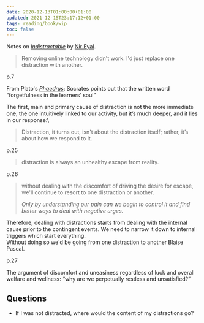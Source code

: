 ```yaml
---
date: 2020-12-13T01:00:00+01:00
updated: 2021-12-15T23:17:12+01:00
tags: reading/book/wip
toc: false
---
```

Notes on <cite><a href='https://www.nirandfar.com/indistractable'>Indistractable</a></cite> by [Nir Eyal](https://www.nirandfar.com/about-nir-eyal "About page on Nir Eyal official website").

> Removing online technology didn't work. I'd just replace one distraction with another.

p.7

From Plato's <cite><a href='https://classics.mit.edu/Plato/phaedrus.html'>Phaedrus</a></cite>: Socrates points out that the written word <q cite="Socrates">forgetfulness in the learners’ soul</q>

The first, main and primary cause of distraction is not the more immediate one, the one intuitively linked to our activity, but it’s much deeper, and it lies in our response:\
> Distraction, it turns out, isn't about the distraction itself; rather, it’s about how we respond to it.

p.25

> distraction is always an unhealthy escape from reality.

p.26

> without dealing with the discomfort of driving the desire for escape, we'll continue to resort to one distraction or another.
>
> *Only by understanding our pain can we begin to control it and find better ways to deal with negative urges.*

Therefore, dealing with distractions starts from dealing with the internal cause prior to the contingent events. We need to narrow it down to internal triggers which start everything.  
Without doing so we'd be going from one distraction to another Blaise Pascal.

p.27

The argument of discomfort and uneasiness regardless of luck and overall welfare and wellness: <q>why are we perpetually restless and unsatisfied?</q>

## Questions

- If I was not distracted, where would the content of my distractions go?
